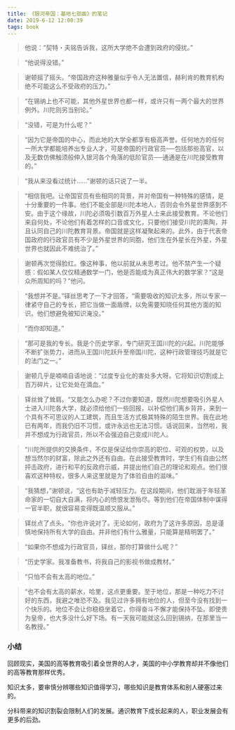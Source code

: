 ```yaml
---
title: 《银河帝国：基地七部曲》的笔记
date: 2019-6-12 12:00:39
tags: book
---
```

> 他说：“契特・夫铭告诉我，这所大学绝不会遭到政府的侵扰。”

> “他说得没错。”

> 谢顿摇了摇头。“帝国政府这种雅量似乎令人无法置信，赫利肯的教育机构绝不可能这么不受政府的压力。”

> “在锡纳上也不可能，其他外星世界也都一样，或许只有一两个最大的世界例外。川陀则另当别论。”

> “没错，可是为什么呢？”

> “因为它是帝国的中心，而此地的大学全都享有极高声誉。任何地方的任何一所大学都能培养出专业人才，可是帝国的行政官员──包括那些高官，以及无数仿佛触须般伸入银河各个角落的低阶官员──通通是在川陀接受教育的。”

> “我从来没看过统计……”谢顿的话只说了一半。

> “相信我吧。让帝国官员有些相同的背景，并对帝国有一种特殊的感情，是十分重要的一件事。他们不能全部是川陀本地人，否则会令外星世界感到不安。由于这个缘故，川陀必须吸引数百万外星人士来此接受教育。不论他们来自何处，不论他们有着怎样的口音或文化，只要他们接受川陀的熏陶，并且认同自己的川陀教育背景。帝国就是这样凝聚起来的。此外，由于代表帝国政府的行政官员有不少是外星世界的同胞，他们生在外星长在外星，外星世界也就因此不难统治了。”

> 谢顿再次觉得脸红。像这种事，他以前就从未思考过。他不禁产生一个疑惑：假如某人仅仅精通数学一门，他是否能成为真正伟大的数学家？“这是众所周知的吗？”他问。

> “我想并不是。”铎丝思考了一下才回答，“需要吸收的知识太多，所以专家一律紧守自己的专长，把它当做一面盾牌，以免需要知晓任何其他方面的知识。他们想避免被知识淹没。”

> “而你却知道。”

> “那可是我的专长。我是个历史学家，专门研究王国川陀的兴起。川陀能够不断扩张势力，进而从王国川陀跃升至帝国川陀，这种行政管理技巧就是它的法门之一。”

> 谢顿几乎是喃喃自语地说：“过度专业化的害处多大呀。它将知识切割成上百万碎片，让它处处在滴血。”

> 铎丝耸了耸肩。“又能怎么办呢？不过你要知道，既然川陀想要吸引外星人士进入川陀各大学，就必须给他们一些回报，以补偿他们离乡背井，来到一个具有不可思议的人工建筑，而且生活方式极其特殊的陌生世界。我在此地已有两年，而我仍旧不习惯，或许永远也无法习惯。话说回来，当然啦，我并不想成为行政官员，所以不会强迫自己变成川陀人。

> “川陀所提供的交换条件，不仅是保证给你崇高的职位、可观的权势，以及想当然尔的财富，除此之外还有自由。在此接受教育时，学生们有自由公然抨击政府，进行和平的反政府示威，并提出他们自己的理论和观点。他们很喜欢这种特权，很多人来这里就是为了体验自由的滋味。”

> “我猜想，”谢顿说，“这也有助于减轻压力。在这段期间，他们耽溺于年轻革命家的一切自大自满，将内心的愤恨发泄殆尽。等到他们在帝国体制中谋得一官半职，就很容易变得既温顺又服从。”

> 铎丝点了点头。“你也许说对了。无论如何，政府为了这许多原因，总是谨慎地保持所有大学的自由。并非他们有什么雅量，只能算是精明罢了。”

> “如果你不想成为行政官员，铎丝，那你打算做什么呢？”

> “历史学家。我准备教书，将我自己的影视书做成教材。”

> “只怕不会有太高的地位。”

> “也不会有太高的薪水，哈里，这点更重要。至于地位，那是一种吃力不讨好的东西，我避之唯恐不及。我见过许多拥有地位的人，但至今没有找到一个快乐的。地位不会让你稳稳坐着它，你得奋斗不懈才能保持不坠。即使贵为皇帝，也大多没什么好下场。有一天我可能就这么回到锡纳，在那里当一名教授。”

### 小结

回顾现实，美国的高等教育吸引着全世界的人才，美国的中小学教育却并不像他们的高等教育那样优秀。

知识太多，要审慎分辨哪些知识值得学习，哪些知识是教育体系和别人硬塞过来的。

分科带来的知识割裂会限制人们的发展。通识教育下成长起来的人，职业发展会有更多的后劲。